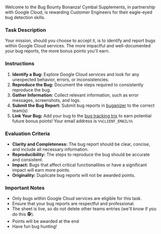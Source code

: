 Welcome to the Bug Bounty Bonanza! Cymbal Supplements, in partnership with Google Cloud, is rewarding Customer Engineers for their eagle-eyed bug detection skills.

### Task Description

Your mission, should you choose to accept it, is to identify and report bugs within Google Cloud services. The more impactful and well-documented your bug reports, the more bonus points you'll earn.

### Instructions

1.  **Identify a Bug:** Explore Google Cloud services and look for any unexpected behavior, errors, or inconsistencies.
2.  **Reproduce the Bug:** Document the steps required to consistently reproduce the bug.
3.  **Gather Information:** Collect relevant information, such as error messages, screenshots, and logs.
4.  **Submit the Bug Report:** Submit bug reports in [buganizer](b/) to the correct team(s)
5.  **Link Your Bug:** Add your bug to the [bug tracking trix](https://docs.google.com/spreadsheets/d/1GQ_kHrr1cvYTzaegT9EDgmRqKBcbTKEozrOjL3LqblA/edit?usp=sharing) to earn potential future bonus points! Your email address is `%%CLIENT_EMAIL%%`

### Evaluation Criteria

* **Clarity and Completeness:** The bug report should be clear, concise, and include all necessary information.
* **Reproducibility:** The steps to reproduce the bug should be accurate and consistent.
* **Impact:** Bugs that affect critical functionalities or have a significant impact will earn more points.
* **Originality:** Duplicate bug reports will not be awarded points.

### Important Notes

* Only bugs within Google Cloud services are eligible for this task.
* Ensure that your bug reports are respectful and professional.
* The sheet is live, so do not delete other teams entries (we'll know if you do this 🕵).
* Points will be awarded at the end
* Have fun bug hunting!

